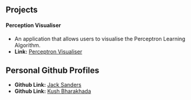 ## Projects

#### Perception Visualiser
- An application that allows users to visualise the Perceptron Learning Algorithm.
- **Link:** [Perceptron Visualiser](https://github.com/kj-collabs/simple-linear-perceptron)

## Personal Github Profiles
- **Github Link:** [Jack Sanders](https://github.com/jacksanders02)
- **Github Link:** [Kush Bharakhada](https://github.com/KushBharakhada)
